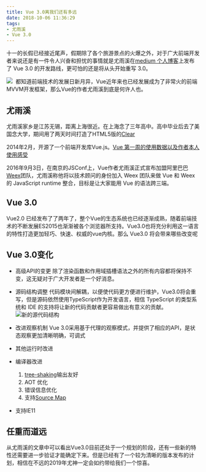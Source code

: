 ```yaml
---
title: Vue 3.0离我们还有多远
date: 2018-10-06 11:36:29
tags: 
- 尤雨溪
- Vue 3.0
---
```

十一的长假已经接近尾声，假期除了各个旅游景点的火爆之外，对于广大前端开发者来说还是有一件令人兴奋和担忧的事情就是尤雨溪在[medium 个人博客](https://medium.com/the-vue-point/plans-for-the-next-iteration-of-vue-js-777ffea6fabf)上发布了 Vue 3.0 的开发路线，更可怕的还是将从头开始重写 3.0。
<!-- more -->
![](http://pg60vmpeq.bkt.clouddn.com/%E8%A1%A8%E6%83%85.jpg)
 都知道前端技术的发展日新月异，Vue近年来也已经发展成为了非常火的前端MVVM开发框架，那么Vue的作者尤雨溪到底是何许人也。
## 尤雨溪
尤雨溪家乡是江苏无锡，距离上海很近。在上海念了三年高中。高中毕业后去了美国念大学，期间用了两天时间打造了HTML5版的[Clear](http://clear.evanyou.me/)

2014年2月，开源了一个前端开发库Vue.js。[Vue 第一周的使用数据以及作者本人使用感受](http://blog.evanyou.me/2014/02/11/first-week-of-launching-an-oss-project/)

2016年9月3日，在南京的JSConf上，Vue作者尤雨溪正式宣布加盟阿里巴巴[Weex](https://www.oschina.net/p/weex)团队，尤雨溪称他将以技术顾问的身份加入 Weex 团队来做 Vue 和 Weex 的 JavaScript runtime 整合，目标是让大家能用 Vue 的语法跨三端。

## Vue 3.0
Vue2.0 已经发布了了两年了，整个Vue的生态系统也已经逐渐成熟，随着前端技术的不断发展ES2015也渐渐被各个浏览器所支持。Vue3.0也将充分利用这一语言的特性打造更加轻巧、快速、权威的vue内核。那么 Vue3.0 将会带来哪些改变呢

## Vue 3.0变化
- 高级API的变更
除了渲染函数和作用域插槽语法之外的所有内容都将保持不变，这无疑对于广大开发者是一个好消息。

- 源码结构调整
代码模块间解耦，以便使代码更方便进行维护，Vue3.0将会重写，但是源码依然使用TypeScript作为开发语言，相信 TypeScript 的类型系统和 IDE 的支持将让新的代码贡献者更容易做出有意义的贡献。
![新的源代码结构](https://cdn-images-1.medium.com/max/1600/1*H8yM0usFhWYlY6GV2wcrEw.png)

- 改进观察机制
Vue 3.0采用基于代理的观察模式，并提供了相应的API，是状态观察更加清晰明确，可调式

-  其他运行时改进

- 编译器改进
    1. [tree-shaking](https://webpack.docschina.org/guides/tree-shaking/)输出友好
    2. AOT 优化
    3. 错误信息优化
    4. 支持[Source Map](http://www.ruanyifeng.com/blog/2013/01/javascript_source_map.html)
- 支持IE11
## 任重而道远
从尤雨溪的文章中可以看出Vue3.0目前还处于一个规划的阶段，还有一些新的特性还需要进一步验证才能确定下来。但是已经有了一个较为清晰的版本发布的计划，相信在不远的2019年尤神一定会如约带给我们一个惊喜。

